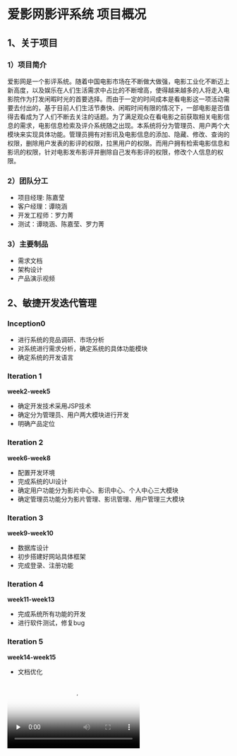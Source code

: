 # 爱影网影评系统 项目概况

## 1、关于项目

### 1）项目简介

爱影网是一个影评系统。随着中国电影市场在不断做大做强，电影工业化不断迈上新高度，以及娱乐在人们生活需求中占比的不断增高，使得越来越多的人将走入电影院作为打发闲暇时光的首要选择。而由于一定的时间成本是看电影这一项活动需要去付出的，基于目前人们生活节奏快、闲暇时间有限的情况下，一部电影是否值得去看成为了人们不断去关注的话题。为了满足观众在看电影之前获取相关电影信息的需求，电影信息检索及评介系统随之出现。本系统将分为管理员、用户两个大模块来实现具体功能。管理员拥有对影讯及电影信息的添加、隐藏、修改、查询的权限，删除用户发表的影评的权限，拉黑用户的权限。而用户拥有检索电影信息和影讯的权限，针对电影发布影评并删除自己发布影评的权限，修改个人信息的权限。

### 2）团队分工

- 项目经理: 陈嘉莹
- 客户经理：谭晓涵
- 开发工程师：罗力菁
- 测试：谭晓涵、陈嘉莹、罗力菁

### 3）主要制品

- 需求文档
- 架构设计
- 产品演示视频

## 2、敏捷开发迭代管理

### Inception0

- 进行系统的竞品调研、市场分析
- 对系统进行需求分析，确定系统的具体功能模块
- 确定系统的开发语言

### Iteration 1

**week2-week5**

- 确定开发技术采用JSP技术
- 确定分为管理员、用户两大模块进行开发
- 明确产品定位

### Iteration 2

**week6-week8**

- 配置开发环境
- 完成系统的UI设计
- 确定用户功能分为影片中心、影讯中心、个人中心三大模块
- 确定管理员功能分为影片管理、影讯管理、用户管理三大模块

### Iteration 3

**week9-week10**

- 数据库设计
- 初步搭建好网站具体框架
- 完成登录、注册功能

### Iteration 4

**week11-week13**

- 完成系统所有功能的开发
- 进行软件测试，修复bug

### Iteration 5

**week14-week15**

- 文档优化

<video id="video" controls="" preload="none" poster="http://om2bks7xs.bkt.clouddn.com/2017-08-26-Markdown-Advance-Video.jpg">
<source id="mp4" src="http://om2bks7xs.bkt.clouddn.com/2017-08-26-Markdown-Advance-Video.mp4" type="video/mp4">
</video>
